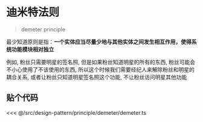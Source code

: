 # 迪米特法则

> demeter principle

最少知道原则是指：**一个实体应当尽量少地与其他实体之间发生相互作用，使得系统功能模块相对独立**

例如, 粉丝只需要明星的签名照, 但是如果粉丝知道明星的所有的东西, 粉丝可能会不小心使用了不该使用的东西, 所以这个时候我们需要经纪人来解除粉丝和明星的耦合关系, 或者让粉丝只知道明星签名照这个功能, 不让粉丝访问明星其他功能

## 贴个代码

<<< @/src/design-pattern/principle/demeter/demeter.ts
